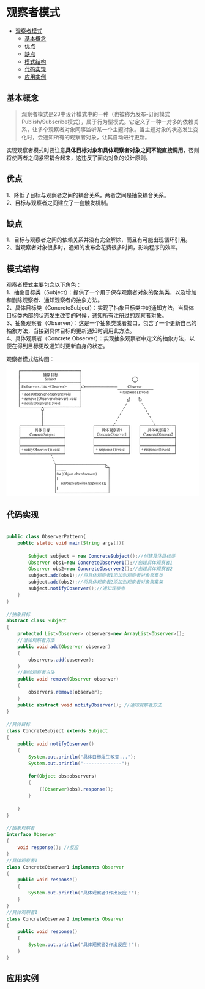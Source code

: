 # 观察者模式
- [观察者模式](#%e8%a7%82%e5%af%9f%e8%80%85%e6%a8%a1%e5%bc%8f)
  - [基本概念](#%e5%9f%ba%e6%9c%ac%e6%a6%82%e5%bf%b5)
  - [优点](#%e4%bc%98%e7%82%b9)
  - [缺点](#%e7%bc%ba%e7%82%b9)
  - [模式结构](#%e6%a8%a1%e5%bc%8f%e7%bb%93%e6%9e%84)
  - [代码实现](#%e4%bb%a3%e7%a0%81%e5%ae%9e%e7%8e%b0)
  - [应用实例](#%e5%ba%94%e7%94%a8%e5%ae%9e%e4%be%8b)

## 基本概念

>观察者模式是23中设计模式中的一种（也被称为发布-订阅模式 Publish/Subscribe模式），属于行为型模式。它定义了一种一对多的依赖关系，让多个观察者对象同事监听某一个主题对象。当主题对象的状态发生变化时，会通知所有的观察者对象，让其自动进行更新。

实现观察者模式时要注意**具体目标对象和具体观察者对象之间不能直接调用**，否则将使两者之间紧密耦合起来，这违反了面向对象的设计原则。


## 优点

1、降低了目标与观察者之间的耦合关系，两者之间是抽象耦合关系。<br>
2、目标与观察者之间建立了一套触发机制。

## 缺点

1、目标与观察者之间的依赖关系并没有完全解除，而且有可能出现循环引用。<br>
2、当观察者对象很多时，通知的发布会花费很多时间，影响程序的效率。

## 模式结构

观察者模式主要包含以下角色：<br>
1、抽象目标类（Subject）：提供了一个用于保存观察者对象的聚集类，以及增加和删除观察者、通知观察者的抽象方法。<br>
2、具体目标类（ConcreteSubject）：实现了抽象目标类中的通知方法，当具体目标类内部的状态发生改变的时候，通知所有注册过的观察者对象。<br>
3、抽象观察者（Observer）：这是一个抽象类或者接口，包含了一个更新自己的抽象方法，当接到具体目标的更新通知时调用此方法。<br>
4、具体观察者（Concrete Observer）：实现抽象观察者中定义的抽象方法，以便在得到目标更改通知时更新自身的状态。<br>

观察者模式结构图：
![观察者模式结构图](image/观察者模式结构图.png)

## 代码实现

```java

public class ObserverPattern{
    public static void main(String args[]){

        Subject subject = new ConcreteSubject();//创建具体目标类
        Observer obs1=new ConcreteObserver1();//创建具体观察者1
        Observer obs2=new ConcreteObserver2();//创建具体观察者2
        subject.add(obs1);//将具体观察者1添加到观察者对象聚集类
        subject.add(obs2);//将具体观察者2添加到观察者对象聚集类
        subject.notifyObserver();//通知观察者
    }
}

//抽象目标
abstract class Subject
{
    protected List<Observer> observers=new ArrayList<Observer>();   
    //增加观察者方法
    public void add(Observer observer)
    {
        observers.add(observer);
    }    
    //删除观察者方法
    public void remove(Observer observer)
    {
        observers.remove(observer);
    }   
    public abstract void notifyObserver(); //通知观察者方法
}

//具体目标
class ConcreteSubject extends Subject
{
    public void notifyObserver()
    {
        System.out.println("具体目标发生改变...");
        System.out.println("--------------");       
       
        for(Object obs:observers)
        {
            ((Observer)obs).response();
        }
       
    }          
}

//抽象观察者
interface Observer
{
    void response(); //反应
}
//具体观察者1
class ConcreteObserver1 implements Observer
{
    public void response()
    {
        System.out.println("具体观察者1作出反应！");
    }
}
//具体观察者1
class ConcreteObserver2 implements Observer
{
    public void response()
    {
        System.out.println("具体观察者2作出反应！");
    }
}

```

## 应用实例